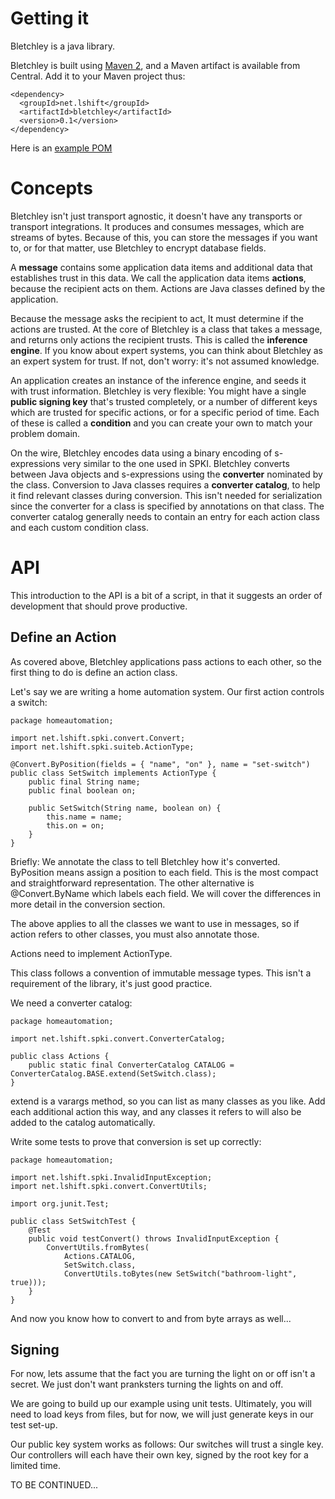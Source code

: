 
# Getting it


Bletchley is a java library.

Bletchley is built using [Maven 2](http://maven.apache.org), and a Maven
artifact is available from Central. Add it to your Maven project thus:


    <dependency>
      <groupId>net.lshift</groupId>
      <artifactId>bletchley</artifactId>
      <version>0.1</version>
    </dependency>


Here is an [example POM](https://github.com/lshift/bletchley-mail/blob/master/pom.xml)

# Concepts


Bletchley isn't just transport agnostic, it doesn't have any transports
or transport integrations. It produces and consumes messages, which are
streams of bytes. Because of this, you can store the messages if you want
to, or for that matter, use Bletchley to encrypt database fields.

A **message** contains some application data items and additional
data that establishes trust in this data. We call the
application data items **actions**, because the recipient acts on them.
Actions are Java classes defined by the application.

Because the message asks the recipient to act, It must determine if
the actions are trusted. At the core of Bletchley is a class that
takes a message, and returns only actions the recipient trusts.
This is called the **inference engine**. If you know about expert
systems, you can think about Bletchley as an expert system for trust.
If not, don't worry: it's not assumed knowledge.

An application creates an instance of the inference engine, and seeds
it with trust information. Bletchley is very flexible: You might have a single
**public signing key** that's trusted completely, or a number of
different keys which are trusted for specific actions, or for a specific
period of time. Each of these is called a **condition** and you can
create your own to match your problem domain.

On the wire, Bletchley encodes data using a binary encoding of s-expressions
very similar to the one used in SPKI. Bletchley converts between Java
objects and s-expressions using the **converter** nominated by the class. Conversion to
Java classes requires a **converter catalog**, to help it find relevant classes
during conversion. This isn't needed for serialization since the converter for
a class is specified by annotations on that class. The converter catalog
generally needs to contain an entry for each action class and each custom
condition class.

# API

This introduction to the API is a bit of a script, in that it suggests an
order of development that should prove productive.

## Define an Action


As covered above, Bletchley applications pass actions to each other, so
the first thing to do is define an action class.

Let's say we are writing a home automation system. Our first action
controls a switch:

    package homeautomation;

    import net.lshift.spki.convert.Convert;
    import net.lshift.spki.suiteb.ActionType;

    @Convert.ByPosition(fields = { "name", "on" }, name = "set-switch")
    public class SetSwitch implements ActionType {
        public final String name;
        public final boolean on;

        public SetSwitch(String name, boolean on) {
            this.name = name;
            this.on = on;
        }
    }

Briefly: We annotate the class to tell Bletchley how it's converted.
ByPosition means assign a position to each field. This is the most
compact and straightforward representation. The other alternative
is @Convert.ByName which labels each field. We will cover the differences
in more detail in the conversion section.

The above applies to all the classes we want to use in messages, so
if action refers to other classes, you must also annotate those.

Actions need to implement ActionType.

This class follows a convention of immutable message types. This
isn't a requirement of the library, it's just good practice.

We need a converter catalog:

    package homeautomation;

    import net.lshift.spki.convert.ConverterCatalog;

    public class Actions {
        public static final ConverterCatalog CATALOG = ConverterCatalog.BASE.extend(SetSwitch.class);
    }


extend is a varargs method, so you can list as many classes as you
like. Add each additional action this way, and any classes it refers
to will also be added to the catalog automatically.

Write some tests to prove that conversion is set up correctly:


    package homeautomation;

    import net.lshift.spki.InvalidInputException;
    import net.lshift.spki.convert.ConvertUtils;

    import org.junit.Test;

    public class SetSwitchTest {
        @Test
        public void testConvert() throws InvalidInputException {
            ConvertUtils.fromBytes(
                Actions.CATALOG,
                SetSwitch.class,
                ConvertUtils.toBytes(new SetSwitch("bathroom-light", true)));
        }
    }


And now you know how to convert to and from byte arrays as well...

## Signing

For now, lets assume that the fact you are turning the light on
or off isn't a secret. We just don't want pranksters turning the
lights on and off.

We are going to build up our example using unit tests. Ultimately,
you will need to load keys from files, but for now, we will just
generate keys in our test set-up.

Our public key system works as follows: Our switches will trust
a single key. Our controllers will each have their own key,
signed by the root key for a limited time.

TO BE CONTINUED...
